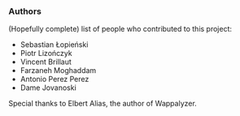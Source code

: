 ### Authors

(Hopefully complete) list of people who contributed to this project:

  * Sebastian Łopieński
  * Piotr Lizończyk
  * Vincent Brillaut
  * Farzaneh Moghaddam
  * Antonio Perez Perez
  * Dame Jovanoski
  
Special thanks to Elbert Alias, the author of Wappalyzer.